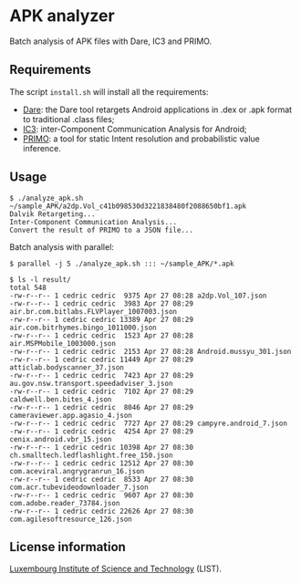 # APK analyzer

Batch analysis of APK files with Dare, IC3 and PRIMO.


## Requirements

The script ```install.sh``` will install all the requirements:

- [Dare](http://siis.cse.psu.edu/dare): the Dare tool retargets Android
  applications in .dex or .apk format to traditional .class files;
- [IC3](http://siis.cse.psu.edu/ic3/): inter-Component Communication Analysis
  for Android;
- [PRIMO](http://siis.cse.psu.edu/primo/): a tool for static Intent resolution
  and probabilistic value inference.


## Usage

~~~~shell
$ ./analyze_apk.sh ~/sample_APK/a2dp.Vol_c41b098530d3221838480f2088650bf1.apk
Dalvik Retargeting...
Inter-Component Communication Analysis...
Convert the result of PRIMO to a JSON file...
~~~~

Batch analysis with parallel:

~~~~shell
$ parallel -j 5 ./analyze_apk.sh ::: ~/sample_APK/*.apk

$ ls -l result/
total 548
-rw-r--r-- 1 cedric cedric  9375 Apr 27 08:28 a2dp.Vol_107.json
-rw-r--r-- 1 cedric cedric  3983 Apr 27 08:29 air.br.com.bitlabs.FLVPlayer_1007003.json
-rw-r--r-- 1 cedric cedric 13389 Apr 27 08:29 air.com.bitrhymes.bingo_1011000.json
-rw-r--r-- 1 cedric cedric  1523 Apr 27 08:28 air.MSPMobile_1003000.json
-rw-r--r-- 1 cedric cedric  2153 Apr 27 08:28 Android.mussyu_301.json
-rw-r--r-- 1 cedric cedric 11449 Apr 27 08:29 atticlab.bodyscanner_37.json
-rw-r--r-- 1 cedric cedric  7423 Apr 27 08:29 au.gov.nsw.transport.speedadviser_3.json
-rw-r--r-- 1 cedric cedric  7102 Apr 27 08:29 caldwell.ben.bites_4.json
-rw-r--r-- 1 cedric cedric  8046 Apr 27 08:29 cameraviewer.app.agasio_4.json
-rw-r--r-- 1 cedric cedric  7727 Apr 27 08:29 campyre.android_7.json
-rw-r--r-- 1 cedric cedric  4254 Apr 27 08:29 cenix.android.vbr_15.json
-rw-r--r-- 1 cedric cedric 10398 Apr 27 08:30 ch.smalltech.ledflashlight.free_150.json
-rw-r--r-- 1 cedric cedric 12512 Apr 27 08:30 com.aceviral.angrygranrun_16.json
-rw-r--r-- 1 cedric cedric  8533 Apr 27 08:30 com.acr.tubevideodownloader_7.json
-rw-r--r-- 1 cedric cedric  9607 Apr 27 08:30 com.adobe.reader_73784.json
-rw-r--r-- 1 cedric cedric 22626 Apr 27 08:30 com.agilesoftresource_126.json
~~~~


## License information

[Luxembourg Institute of Science and Technology](http://list.lu/) (LIST).
